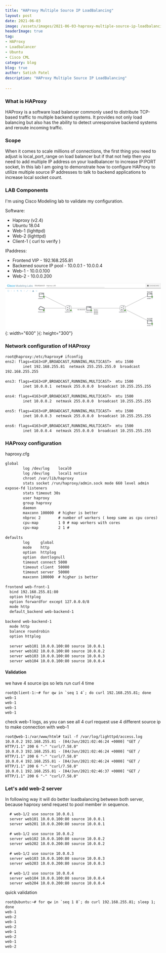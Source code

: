 ```yaml
---
title: "HAProxy Multiple Source IP LoadBalancing"
layout: post
date: 2021-06-03
image: /assets/images/2021-06-03-haproxy-multiple-source-ip-loadbalancing/haproxy-logo-1.png
headerImage: true
tag:
- HAProxy
- Loadbalancer
- Ubuntu
- Cisco CML
category: blog
blog: true
author: Satish Patel
description: "HAProxy Multiple Source IP LoadBalancing"

---
```


### What is HAProxy

HAProxy is a software load balancer commonly used to distribute TCP-based traffic to multiple backend systems. It provides not only load balancing but also has the ability to detect unresponsive backend systems and reroute incoming traffic.

### Scope 

When it comes to scale millions of connections, the first thing you need to adjust is local_port_range on load balancer but if that not help then you need to add multiple IP address on your loadbalancer to increase IP:PORT socket, In this lab I am going to demonstrate how to configure HAProxy to utilize multiple source IP addresses to talk to backend applications to increase local socket count. 

### LAB Components

I'm using Cisco Modeling lab to validate my configuration.

Software:

* Haproxy (v2.4)
* Ubuntu 18.04
* Web-1 (lighttpd)
* Web-2 (lighttpd)
* Client-1 ( curl to verify )

IPaddress:

* Frontend VIP - 192.168.255.81
* Backened source IP pool - 10.0.0.1 - 10.0.0.4
* Web-1 - 10.0.0.100
* Web-2 - 10.0.0.200

![<img>](/assets/images/2021-06-03-haproxy-multiple-source-ip-loadbalancing/haproxy-lab.png){: width="600" }{: height="300"}


### Network configuration of HAProxy

```
root@haproxy:/etc/haproxy# ifconfig 
ens2: flags=4163<UP,BROADCAST,RUNNING,MULTICAST>  mtu 1500
        inet 192.168.255.81  netmask 255.255.255.0  broadcast 192.168.255.255

ens3: flags=4163<UP,BROADCAST,RUNNING,MULTICAST>  mtu 1500
        inet 10.0.0.1  netmask 255.0.0.0  broadcast 10.255.255.255

ens4: flags=4163<UP,BROADCAST,RUNNING,MULTICAST>  mtu 1500
        inet 10.0.0.2  netmask 255.0.0.0  broadcast 10.255.255.255

ens5: flags=4163<UP,BROADCAST,RUNNING,MULTICAST>  mtu 1500
        inet 10.0.0.3  netmask 255.0.0.0  broadcast 10.255.255.255

ens6: flags=4163<UP,BROADCAST,RUNNING,MULTICAST>  mtu 1500
        inet 10.0.0.4  netmask 255.0.0.0  broadcast 10.255.255.255
```

### HAProxy configuration

haproxy.cfg

```
global
        log /dev/log    local0
        log /dev/log    local1 notice
        chroot /var/lib/haproxy
        stats socket /run/haproxy/admin.sock mode 660 level admin expose-fd listeners
        stats timeout 30s
        user haproxy
        group haproxy
        daemon
        maxconn 100000  # higher is better
        nbproc 2        # number of workers ( keep same as cpu cores)
        cpu-map         1 0 # map workers with cores
        cpu-map         2 1 # 

defaults
        log     global
        mode    http
        option  httplog
        option  dontlognull
        timeout connect 5000
        timeout client  50000
        timeout server  50000
        maxconn 100000  # higher is better

frontend web-front-1
  bind 192.168.255.81:80
  option httplog
  option forwardfor except 127.0.0.0/8
  mode http
  default_backend web-backend-1

backend web-backend-1
  mode http
  balance roundrobin
  option httplog

  server web101 10.0.0.100:80 source 10.0.0.1
  server web102 10.0.0.100:80 source 10.0.0.2
  server web103 10.0.0.100:80 source 10.0.0.3
  server web104 10.0.0.100:80 source 10.0.0.4
```

#### Validation

we have 4 source ips so lets run curl 4 time

```
root@client-1:~# for qw in `seq 1 4`; do curl 192.168.255.81; done
web-1
web-1
web-1
web-1
```

check web-1 logs, as you can see all 4 curl request use 4 different source ip to make connection with web-1

```
root@web-1:/var/www/html# tail -f /var/log/lighttpd/access.log
10.0.0.2 192.168.255.81 - [04/Jun/2021:02:46:24 +0000] "GET / HTTP/1.1" 200 6 "-" "curl/7.58.0"
10.0.0.3 192.168.255.81 - [04/Jun/2021:02:46:24 +0000] "GET / HTTP/1.1" 200 6 "-" "curl/7.58.0"
10.0.0.4 192.168.255.81 - [04/Jun/2021:02:46:24 +0000] "GET / HTTP/1.1" 200 6 "-" "curl/7.58.0"
10.0.0.1 192.168.255.81 - [04/Jun/2021:02:46:37 +0000] "GET / HTTP/1.1" 200 6 "-" "curl/7.58.0"

```

### Let's add web-2 server

In following way it will do better loadbalancing between both server, because haproxy send request to pool member in sequence. 

```
  # web-1/2 use source 10.0.0.1
  server web101 10.0.0.100:80 source 10.0.0.1
  server web201 10.0.0.200:80 source 10.0.0.1
  
  # web-1/2 use source 10.0.0.2
  server web102 10.0.0.100:80 source 10.0.0.2
  server web202 10.0.0.200:80 source 10.0.0.2

  # web-1/2 use source 10.0.0.3
  server web103 10.0.0.100:80 source 10.0.0.3
  server web203 10.0.0.200:80 source 10.0.0.3
  
  # web-1/2 use source 10.0.0.4
  server web104 10.0.0.100:80 source 10.0.0.4
  server web204 10.0.0.200:80 source 10.0.0.4
```

quick validation

```
root@ubuntu:~# for qw in `seq 1 8`; do curl 192.168.255.81; sleep 1; done
web-1
web-2
web-1
web-2
web-1
web-2
web-1
web-2
```

